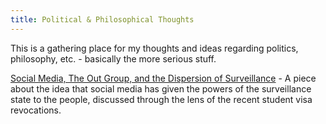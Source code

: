 ```yaml
---
title: Political & Philosophical Thoughts
---
```


This is a gathering place for my thoughts and ideas regarding politics, philosophy, etc. - basically the more serious stuff.

[Social Media, The Out Group, and the Dispersion of Surveillance](https://rosemarysprigs.netlify.app/surveillance) - A piece about the idea that social media has given the powers of the surveillance state to the people, discussed through the lens of the recent student visa revocations.
